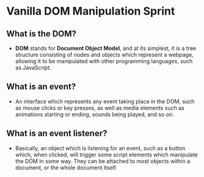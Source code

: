 # Vanilla DOM Manipulation Sprint
## What is the DOM?
- **DOM** stands for **Document Object Model**, and at its simplest, it is a tree structure consisting of nodes and objects which represent a webpage, allowing it to be manipulated with other programming languages, such as JavaScript.

## What is an event?
- An interface which represents any event taking place in the DOM, such as mouse clicks or key presses, as well as media elements such as animations starting or ending, sounds being played, and so on.

## What is an event listener?
- Basically, an object which is listening for an event, such as a button which, when clicked, will trigger some script elements which manipulate the DOM in some way. They can be attached to most objects within a document, or the whole document itself.